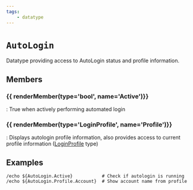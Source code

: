 ```yaml
---
tags:
    - datatype
---
```

# `AutoLogin`

Datatype providing access to AutoLogin status and profile information.

## Members

### {{ renderMember(type='bool', name='Active')}}

:   True when actively performing automated login

### {{ renderMember(type='LoginProfile', name='Profile')}}

:   Displays autologin profile information, also provides access to current profile information ([LoginProfile] type)

## Examples

```text
/echo ${AutoLogin.Active}           # Check if autologin is running
/echo ${AutoLogin.Profile.Account}  # Show account name from profile
```

[bool]: ../../../reference/data-types/datatype-bool.md
[LoginProfile]: datatype-loginprofile.md
